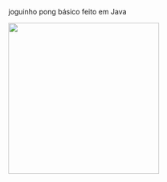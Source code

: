 
<p>joguinho pong básico feito em Java</p>
<img src="https://i.imgur.com/J8AMTo5.gif" width="300"/>
